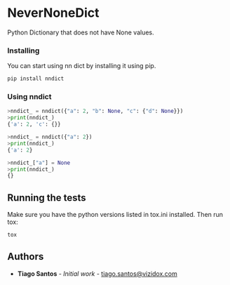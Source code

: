 # NeverNoneDict
Python Dictionary that does not have None values.

### Installing

You can start using nn dict by installing it using pip.
```bash
pip install nndict
```


### Using nndict
```python
>nndict_ = nndict({"a": 2, "b": None, "c": {"d": None}})
>print(nndict_)
{'a': 2, 'c': {}}

>nndict_ = nndict({"a": 2})
>print(nndict_)
{'a': 2}

>nndict_["a"] = None
>print(nndict_)
{}
```

## Running the tests
Make sure you have the python versions listed in tox.ini installed. Then run tox:
```bash
tox
```

## Authors

* **Tiago Santos** - *Initial work* - tiago.santos@vizidox.com

